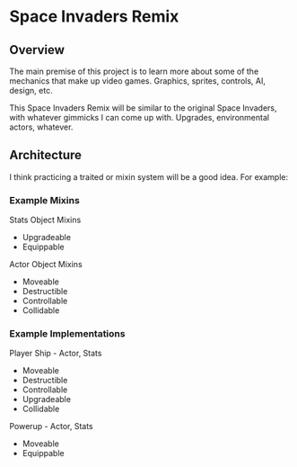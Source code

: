 # Space Invaders Remix

## Overview

The main premise of this project is to learn more about some of the mechanics that make up video games.
Graphics, sprites, controls, AI, design, etc.

This Space Invaders Remix will be similar to the original Space Invaders, with whatever gimmicks I can come up with. Upgrades, environmental actors, whatever.

## Architecture

I think practicing a traited or mixin system will be a good idea.
For example:

### Example Mixins
Stats Object Mixins
- Upgradeable
- Equippable

Actor Object Mixins
- Moveable
- Destructible
- Controllable
- Collidable

### Example Implementations
Player Ship - Actor, Stats
- Moveable
- Destructible
- Controllable
- Upgradeable
- Collidable

Powerup - Actor, Stats
- Moveable
- Equippable